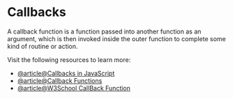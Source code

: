 # Callbacks

A callback function is a function passed into another function as an argument, which is then invoked inside the outer function to complete some kind of routine or action.

Visit the following resources to learn more:

- [@article@Callbacks in JavaScript](https://javascript.info/callbacks)
- [@article@Callback Functions](https://developer.mozilla.org/en-US/docs/Glossary/Callback_function)
- [@article@W3School CallBack Function](https://www.w3schools.com/js/js_callback.asp)
